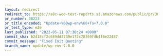 ```yaml
---
layout: redirect
redirect_to: https://a8c-woo-test-reports.s3.amazonaws.com/public/pr/38223/e2e/index.html
pr_number: 38223
pr_title_encoded: "Update+%60wp-env%60+To+7.0.0"
pr_test_type: e2e
last_published: "2023-05-11 07:38:24 +0000"
commit_sha: b2418cf2c689dd3739e172c78369fdb4f6e22487
commit_message: "Fixed Init Quoting"
branch_name: update/wp-env-7.0.0
---
```

